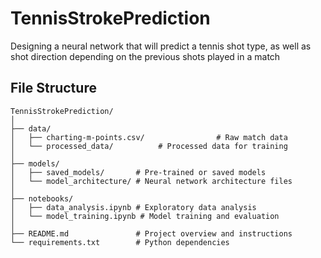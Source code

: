 # TennisStrokePrediction
Designing a neural network that will predict a tennis shot type, as well as shot direction depending on the previous shots played in a match

## File Structure

```
TennisStrokePrediction/
│
├── data/
│   ├── charting-m-points.csv/                # Raw match data
│   └── processed_data/          # Processed data for training
│
├── models/
│   ├── saved_models/       # Pre-trained or saved models
│   └── model_architecture/ # Neural network architecture files
│
├── notebooks/
│   ├── data_analysis.ipynb # Exploratory data analysis
│   └── model_training.ipynb # Model training and evaluation
│
├── README.md               # Project overview and instructions
└── requirements.txt        # Python dependencies
```